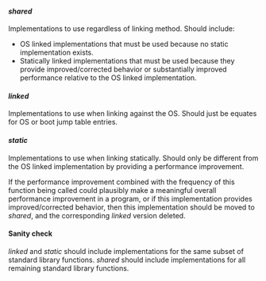 #### *shared*

Implementations to use regardless of linking method. Should include:

 * OS linked implementations that must be used because no static implementation
   exists.
 * Statically linked implementations that must be used because they provide
   improved/corrected behavior or substantially improved performance relative to
   the OS linked implementation.

#### *linked*

Implementations to use when linking against the OS. Should just be equates for
OS or boot jump table entries.

#### *static*

Implementations to use when linking statically. Should only be different from
the OS linked implementation by providing a performance improvement.

If the performance improvement combined with the frequency of this function
being called could plausibly make a meaningful overall performance improvement
in a program, or if this implementation provides improved/corrected behavior,
then this implementation should be moved to *shared*, and the corresponding
*linked* version deleted.

#### Sanity check

*linked* and *static* should include implementations for the same subset of
standard library functions. *shared* should include implementations for all
remaining standard library functions.

